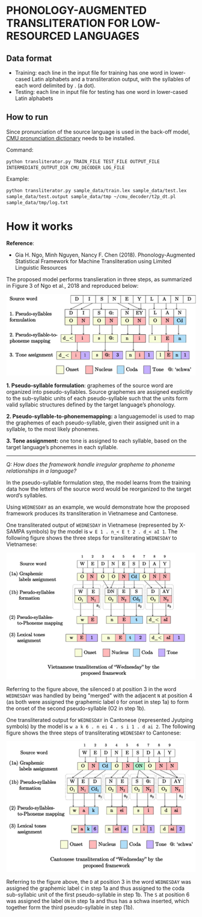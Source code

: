 # PHONOLOGY-AUGMENTED TRANSLITERATION FOR LOW-RESOURCED LANGUAGES

## Data format

- Training: each line in the input file for training has one word in lower-cased Latin alphabets and a transliteration output, with the syllables of each word delimited by . (a dot).
- Testing: each line in input file for testing has one word in lower-cased Latin alphabets


## How to run
Since pronunciation of the source language is used in the back-off model, [CMU pronunciation dictionary](http://www.speech.cs.cmu.edu/cgi-bin/cmudict) needs to be installed.

Command:
```
python transliterator.py TRAIN_FILE TEST_FILE OUTPUT_FILE INTERMEDIATE_OUTPUT_DIR CMU_DECODER LOG_FILE
```
Example:
```
python transliterator.py sample_data/train.lex sample_data/test.lex sample_data/test.output sample_data/tmp ~/cmu_decoder/t2p_dt.pl sample_data/tmp/log.txt
```

# How it works

**Reference**:

- Gia H. Ngo, Minh Nguyen, Nancy F. Chen (2018). Phonology-Augmented Statistical Framework for Machine Transliteration using Limited Linguistic Resources

The proposed model performs translieration in three steps, as summarized in Figure 3 of Ngo et al., 2018 and reproduced below:

![phonology-augmented transliteration](example_images/disneyland_vie_transliteration.png)

**1. Pseudo-syllable formulation**: graphemes of the source word are organized into pseudo-syllables. Source graphemes are assigned explicitly to the sub-syllabic units of each pseudo-syllable such that the units form valid syllabic structures defined by the target language’s phonology.

**2. Pseudo-syllable-to-phonememapping:** a languagemodel is used to map the graphemes of each pseudo-syllable, given their assigned unit in a syllable, to the most likely phonemes.

**3. Tone assignment:** one tone is assigned to each syllable, based on the target language’s phonemes in each syllable.

----

*Q: How does the framework handle irregular grapheme to phoneme relationships in a language?*

In the pseudo-syllable formulation step, the model learns from the training data how the letters of the source word would be reorganized to the target word’s syllables.

Using `WEDNESDAY` as an example, we would demonstrate how the proposed framework produces its transliteration in Vietnamese and Cantonese.

One transliterated output of `WEDNESDAY` in Vietnamese (represented by X-SAMPA symbols) by the model is `w E 1 . n_< E t 2 . d_< aI 1`. The following figure shows the three steps for transliterating `WEDNESDAY` to Vietnamese:

![vietnamese transliteration](example_images/wednesday_vietnamese_transliteration.png)

Referring to the figure above, the silenced `D` at position 3 in the word `WEDNESDAY` was handled by being "merged" with the adjacent `N`  at position 4 (as both were assigned the graphemic label `O` for onset in step 1a) to form the onset of the second pseudo-syllable (O2 in step 1b).

One transliterated output for `WEDNESDAY` in Cantonese (represented Jyutping symbols) by the model is `w a k 6 . n ei 4 . s i 1 . d ai 2`. The following figure shows the three steps of transliterating `WEDNESDAY` to Cantonese:

![vietnamese transliteration](example_images/wednesday_cantonese_transliteration.png)

Referring to the figure above, the `D` at position 3 in the word `WEDNESDAY` was assigned the graphemic label `C` in step 1a and thus assigned to the coda sub-syllabic unit of the first pseudo-syllable in step 1b. The `S` at position 6 was assigned the label `ON` in step 1a and thus has a schwa inserted, which together form the third pseudo-syllable in step (1b).
